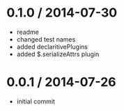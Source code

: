 
0.1.0 / 2014-07-30 
==================

  * readme
  * changed test names
  * added declaritivePlugins
  * added $.serializeAttrs plugin

0.0.1 / 2014-07-26 
==================

  * initial commit
